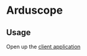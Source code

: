 # Arduscope

## Usage

Open up the [client application](https://petrica.github.io/arduino-oscilloscope/)

